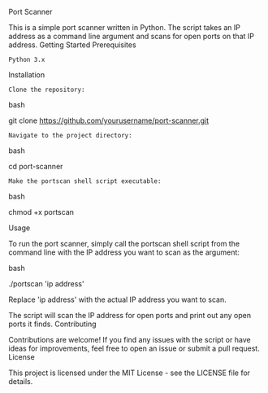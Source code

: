 Port Scanner

This is a simple port scanner written in Python. The script takes an IP address as a command line argument and scans for open ports on that IP address.
Getting Started
Prerequisites

    Python 3.x

Installation

    Clone the repository:

bash

git clone https://github.com/yourusername/port-scanner.git

    Navigate to the project directory:

bash

cd port-scanner

    Make the portscan shell script executable:

bash

chmod +x portscan

Usage

To run the port scanner, simply call the portscan shell script from the command line with the IP address you want to scan as the argument:

bash

./portscan 'ip address'

Replace 'ip address' with the actual IP address you want to scan.

The script will scan the IP address for open ports and print out any open ports it finds.
Contributing

Contributions are welcome! If you find any issues with the script or have ideas for improvements, feel free to open an issue or submit a pull request.
License

This project is licensed under the MIT License - see the LICENSE file for details.
